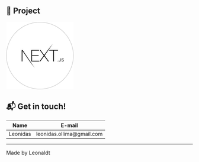 ## :green_book: Project 

![](./nextjs.png)

## :mailbox_with_mail: Get in touch!

<table>
    <thead>
        <th>Name</th>
        <th>E-mail</th>
    </thead>
    <tr>
        <td>Leonidas</td>
        <td>leonidas.ollima@gmail.com</td>
    </tr>
</table>

---

Made by Leonaldt
